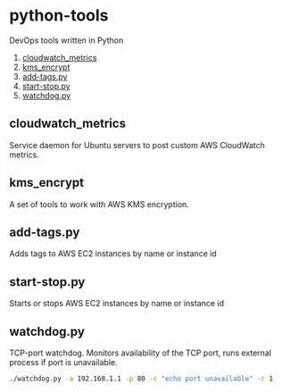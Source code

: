 # python-tools
DevOps tools written in Python
1. [cloudwatch_metrics](cloudwatch_metrics/)
2. [kms_encrypt](kms_encrypt/)
3. [add-tags.py](#add-tagspy)
3. [start-stop.py](#start-stoppy)
4. [watchdog.py](#watchdogpy)


## cloudwatch_metrics
Service daemon for Ubuntu servers to post custom AWS CloudWatch metrics.

## kms_encrypt
A set of tools to work with AWS KMS encryption.

## add-tags.py
Adds tags to AWS EC2 instances by name or instance id

## start-stop.py
Starts or stops AWS EC2 instances by name or instance id

## watchdog.py
TCP-port watchdog. Monitors availability of the TCP port, runs external process if port is unavailable.
```bash
./watchdog.py -a 192.168.1.1 -p 80 -c "echo port unavailable" -r 1
```